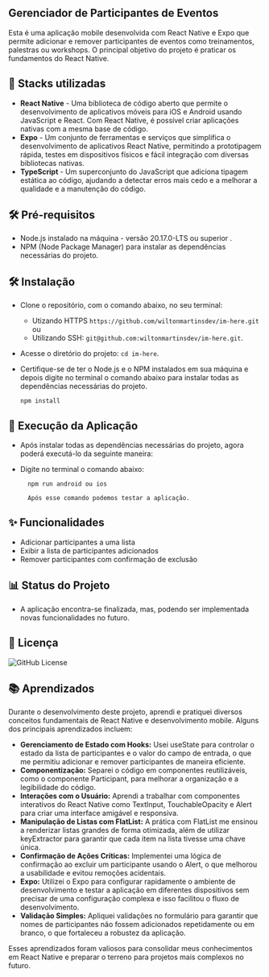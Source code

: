 ## Gerenciador de Participantes de Eventos

Esta é uma aplicação mobile desenvolvida com React Native e Expo que permite adicionar e remover participantes de eventos como treinamentos, palestras ou workshops. O principal objetivo do projeto é praticar os fundamentos do React Native.


## 🎨 Stacks utilizadas

- **React Native** - Uma biblioteca de código aberto que permite o desenvolvimento de aplicativos móveis para iOS e Android usando JavaScript e React. Com React Native, é possível criar aplicações nativas com a mesma base de código.
- **Expo** - Um conjunto de ferramentas e serviços que simplifica o desenvolvimento de aplicativos React Native, permitindo a prototipagem rápida, testes em dispositivos físicos e fácil integração com diversas bibliotecas nativas.
- **TypeScript** - Um superconjunto do JavaScript que adiciona tipagem estática ao código, ajudando a detectar erros mais cedo e a melhorar a qualidade e a manutenção do código.


## 🛠️ Pré-requisitos

-   Node.js instalado na máquina - versão 20.17.0-LTS ou superior .
-   NPM (Node Package Manager) para instalar as dependências necessárias do projeto.


## 🛠️ Instalação

- Clone o repositório, com o comando abaixo, no seu terminal:
   - Utizando HTTPS `https://github.com/wiltonmartinsdev/im-here.git` ou
   - Utilizando SSH: `git@github.com:wiltonmartinsdev/im-here.git`.
- Acesse o diretório do projeto: `cd im-here`.
- Certifique-se de ter o Node.js e o NPM instalados em sua máquina e depois digite no terminal o comando abaixo para instalar todas as dependências necessárias do projeto.

      npm install
    
## 🚀 Execução da Aplicação

-   Após instalar todas as dependências necessárias do projeto, agora poderá executá-lo da seguinte maneira:
-   Digite no terminal o comando abaixo:

          npm run android ou ios

          Após esse comando podemos testar a aplicação.

## ✨ Funcionalidades

- Adicionar participantes a uma lista
- Exibir a lista de participantes adicionados
- Remover participantes com confirmação de exclusão


## 📊 Status do Projeto

-  A aplicação encontra-se finalizada, mas, podendo ser implementada novas funcionalidades no futuro.


## 📄 Licença

![GitHub License](https://img.shields.io/github/license/wiltonmartinsdev/next-note)


## 📚 Aprendizados

Durante o desenvolvimento deste projeto, aprendi e pratiquei diversos conceitos fundamentais de React Native e desenvolvimento mobile. Alguns dos principais aprendizados incluem:

- **Gerenciamento de Estado com Hooks:** Usei useState para controlar o estado da lista de participantes e o valor do campo de entrada, o que me permitiu adicionar e remover participantes de maneira eficiente.
- **Componentização:** Separei o código em componentes reutilizáveis, como o componente Participant, para melhorar a organização e a legibilidade do código.
- **Interações com o Usuário:** Aprendi a trabalhar com componentes interativos do React Native como TextInput, TouchableOpacity e Alert para criar uma interface amigável e responsiva.
- **Manipulação de Listas com FlatList:** A prática com FlatList me ensinou a renderizar listas grandes de forma otimizada, além de utilizar keyExtractor para garantir que cada item na lista tivesse uma chave única.
- **Confirmação de Ações Críticas:** Implementei uma lógica de confirmação ao excluir um participante usando o Alert, o que melhorou a usabilidade e evitou remoções acidentais.
- **Expo:** Utilizei o Expo para configurar rapidamente o ambiente de desenvolvimento e testar a aplicação em diferentes dispositivos sem precisar de uma configuração complexa e isso facilitou o fluxo de desenvolvimento.
- **Validação Simples:** Apliquei validações no formulário para garantir que nomes de participantes não fossem adicionados repetidamente ou em branco, o que fortaleceu a robustez da aplicação.

Esses aprendizados foram valiosos para consolidar meus conhecimentos em React Native e preparar o terreno para projetos mais complexos no futuro.
